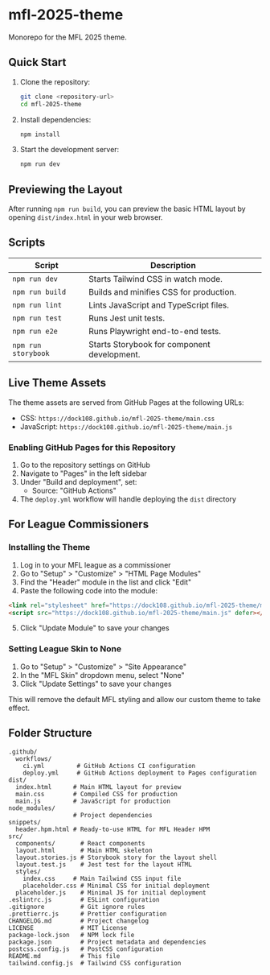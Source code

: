 # mfl-2025-theme

Monorepo for the MFL 2025 theme.

## Quick Start

1. Clone the repository:
   ```bash
   git clone <repository-url>
   cd mfl-2025-theme
   ```
2. Install dependencies:
   ```bash
   npm install
   ```
3. Start the development server:
   ```bash
   npm run dev
   ```

## Previewing the Layout

After running `npm run build`, you can preview the basic HTML layout by opening `dist/index.html` in your web browser.

## Scripts

| Script            | Description                                                                 |
|-------------------|-----------------------------------------------------------------------------|
| `npm run dev`       | Starts Tailwind CSS in watch mode.                                          |
| `npm run build`     | Builds and minifies CSS for production.                                     |
| `npm run lint`      | Lints JavaScript and TypeScript files.                                      |
| `npm run test`      | Runs Jest unit tests.                                                       |
| `npm run e2e`       | Runs Playwright end-to-end tests.                                           |
| `npm run storybook` | Starts Storybook for component development.                                 |

## Live Theme Assets

The theme assets are served from GitHub Pages at the following URLs:

- CSS: `https://dock108.github.io/mfl-2025-theme/main.css`
- JavaScript: `https://dock108.github.io/mfl-2025-theme/main.js`

### Enabling GitHub Pages for this Repository

1. Go to the repository settings on GitHub
2. Navigate to "Pages" in the left sidebar
3. Under "Build and deployment", set:
   - Source: "GitHub Actions"
4. The `deploy.yml` workflow will handle deploying the `dist` directory

## For League Commissioners

### Installing the Theme

1. Log in to your MFL league as a commissioner
2. Go to "Setup" > "Customize" > "HTML Page Modules"
3. Find the "Header" module in the list and click "Edit"
4. Paste the following code into the module:

```html
<link rel="stylesheet" href="https://dock108.github.io/mfl-2025-theme/main.css">
<script src="https://dock108.github.io/mfl-2025-theme/main.js" defer></script>
```

5. Click "Update Module" to save your changes

### Setting League Skin to None

1. Go to "Setup" > "Customize" > "Site Appearance"
2. In the "MFL Skin" dropdown menu, select "None"
3. Click "Update Settings" to save your changes

This will remove the default MFL styling and allow our custom theme to take effect.

## Folder Structure

```
.github/
  workflows/
    ci.yml         # GitHub Actions CI configuration
    deploy.yml     # GitHub Actions deployment to Pages configuration
dist/
  index.html      # Main HTML layout for preview
  main.css        # Compiled CSS for production
  main.js         # JavaScript for production
node_modules/
                  # Project dependencies
snippets/
  header.hpm.html # Ready-to-use HTML for MFL Header HPM
src/
  components/       # React components
  layout.html       # Main HTML skeleton
  layout.stories.js # Storybook story for the layout shell
  layout.test.js    # Jest test for the layout HTML
  styles/
    index.css     # Main Tailwind CSS input file
    placeholder.css # Minimal CSS for initial deployment
  placeholder.js    # Minimal JS for initial deployment
.eslintrc.js        # ESLint configuration
.gitignore          # Git ignore rules
.prettierrc.js      # Prettier configuration
CHANGELOG.md        # Project changelog
LICENSE             # MIT License
package-lock.json   # NPM lock file
package.json        # Project metadata and dependencies
postcss.config.js   # PostCSS configuration
README.md           # This file
tailwind.config.js  # Tailwind CSS configuration
``` 